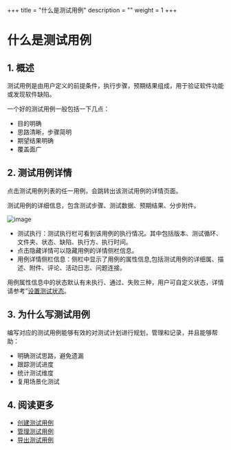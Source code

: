 +++
title = "什么是测试用例"
description = ""
weight = 1
+++

# 什么是测试用例

## 1. 概述

测试用例是由用户定义的前提条件，执行步骤，预期结果组成，用于验证软件功能或发现软件缺陷。

一个好的测试用例一般包括一下几点：

- 目的明确
- 思路清晰，步骤简明
- 期望结果明确
- 覆盖面广


## 2. 测试用例详情

点击测试用例列表的任一用例，会跳转出该测试用例的详情页面。

测试用例的详细信息，包含测试步骤、测试数据、预期结果、分步附件。

![image](/docs/user-guide/test/store/image/IssueManage-02.png)

- 测试执行：测试执行栏可看到该用例的执行情况。其中包括版本、测试循环、文件夹、状态、缺陷、执行方、执行时间。
- 点击隐藏详情可以隐藏用例的详情侧栏信息。
- 用例详情侧栏信息：侧栏中显示了用例的属性信息,包括测试用例的详细属、描述、附件、评论、活动日志、问题连接。

用例属性信息中的状态默认有未执行、通过、失败三种，用户可自定义状态，详情请参考”[设置测试状态](../../../settings/test)。

## 3. 为什么写测试用例

编写对应的测试用例能够有效的对测试计划进行规划，管理和记录，并且能够帮助：

 - 明确测试思路，避免遗漏
 - 跟踪测试进度
 - 统计测试维度
 - 复用场景化测试

## 4. 阅读更多

- [创建测试用例](../create)
- [管理测试用例](../manage)
- [导出测试用例](../import)
